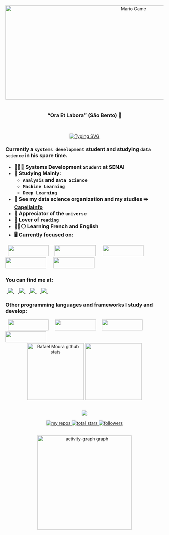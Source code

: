 <div align="center">
<img src="https://64.media.tumblr.com/f44f2482ffa09c1d812a2103a1a6f0d3/a5b3c7afe34c35bf-fb/s1280x1920/2dfc2c67d2bd1d34405802ab1e67b1bee99dec01.gif" alt="Mario Game" width="800" height="300"> 
</div> <br>

<h3 align="center">
    “Ora Et Labora” (São Bento) 🎯
  </h3>
<br>

<p align="center">
<a href="https://git.io/typing-svg"><img src="https://readme-typing-svg.demolab.com?font=Fira+Code&size=19&pause=1000&random=false&width=435&lines=My+name+is+Rafael+de+Sousa+Moura;I'm+a+system+development+student;I'm+20+years+old+and+I+live+in+Brazil" alt="Typing SVG" /></a>
</p>

<h3>
    
Currently a `systems development` student and studying `data science` in his spare time.

- 👨🏻‍💻 Systems Development `Student` at SENAI
- 📘 Studying Mainly:
    - `Analysis` and `Data Science`
    - `Machine Learning`
    - `Deep Learning`
- 🎲 See my data science organization and my studies ➡️ **[CapellaInfo](https://github.com/CapellaInfo)**
- 🔭 Appreciator of the `universe`
- 📖 Lover of `reading`
- 🔴🔵⚪ Learning French and English
- 🖥️ Currently focused on:
<div style="display: inline">
  &nbsp;&nbsp;<img width='130' height='35' src="https://img.shields.io/badge/Python-3776AB?style=for-the-badge&logo=python&logoColor=white" />&nbsp;&nbsp;
<!--   &nbsp;&nbsp;<img width='100' height='35' src="https://img.shields.io/badge/R-276DC3?style=for-the-badge&logo=r&logoColor=white" />&nbsp;&nbsp;&nbsp; -->
  &nbsp;&nbsp;<img width='130' height='35' src="https://img.shields.io/badge/Pandas-2C2D72?style=for-the-badge&logo=pandas&logoColor=white" />&nbsp;&nbsp;&nbsp;
  &nbsp;&nbsp;<img width='130' height='35' src="https://img.shields.io/badge/Numpy-777BB4?style=for-the-badge&logo=numpy&logoColor=white" />&nbsp;&nbsp;&nbsp;
  &nbsp;&nbsp;<img width='130' height='35' src="https://img.shields.io/badge/TensorFlow-FF6F00?style=for-the-badge&logo=TensorFlow&logoColor=white" />&nbsp;&nbsp;&nbsp;
  &nbsp;&nbsp;<img width='130' height='35' src="https://img.shields.io/badge/scikit_learn-F7931E?style=for-the-badge&logo=scikit-learn&logoColor=white" />&nbsp;&nbsp;&nbsp;
</div> 
</h3>

<div>
    
### You can find me at:
&nbsp;<a href="https://www.linkedin.com/in/rafael-m-8971691b8/">
  <img src="https://img.shields.io/badge/linkedin-%230077B5.svg?style=for-the-badge&logo=linkedin&logoColor=white">
</a>&nbsp;
&nbsp;<a href="https://www.kaggle.com/rafaeldesousamoura">
  <img src="https://img.shields.io/badge/Kaggle-20BEFF?style=for-the-badge&logo=Kaggle&logoColor=white">
</a>&nbsp;
&nbsp;<a href="https://leetcode.com/rafaelmoura23/">
  <img src="https://img.shields.io/badge/-LeetCode-FFA116?style=for-the-badge&logo=LeetCode&logoColor=white">
</a>&nbsp;
&nbsp;<a href="https://www.instagram.com/rafaelsmouras/">
  <img src="https://img.shields.io/badge/Instagram-%23E4405F.svg?style=for-the-badge&logo=Instagram&logoColor=white">
</a>&nbsp;
    
</div> 

### Other programming languages and frameworks I study and develop:
<div style="display: inline">
  &nbsp;&nbsp;<img width='130' height='35' src="https://img.shields.io/badge/Angular-DD0031?style=for-the-badge&logo=angular&logoColor=white" />&nbsp;&nbsp;
  &nbsp;&nbsp;<img width='130' height='35' src="https://img.shields.io/badge/JavaScript-F7DF1E?style=for-the-badge&logo=javascript&logoColor=black" />&nbsp;&nbsp;
  &nbsp;&nbsp;<img width='130' height='35' src="https://img.shields.io/badge/PHP-777BB4?style=for-the-badge&logo=php&logoColor=white" />&nbsp;&nbsp;
  &nbsp;&nbsp;<img width='130' height='35' src="https://img.shields.io/badge/Java-ED8B00?style=for-the-badge&logo=openjdk&logoColor=white" />&nbsp;&nbsp;
</div> <br>

<div align="center">
  <img height="180em" src="https://github-readme-stats.vercel.app/api?username=rafaelmoura23&show_icons=true&count_private=true&hide_border=true&title_color=00bfbf&icon_color=00bfbf&text_color=c9d1d9&bg_color=0d1117" alt="Rafael Moura github stats" /> 
  <img height="180em" src="https://github-readme-stats.vercel.app/api/top-langs/?username=rafaelmoura23&layout=compact&hide_border=true&title_color=00bfbf&text_color=00bfbf&bg_color=0d1117" />
</div> <br> 

<p align="center">
   <img src="https://github-profile-trophy.vercel.app/?username=rafaelmoura23&theme=dracula&row=2&no-bg=true&column=3&margin-w=15&margin-h=15" />
</p>

<p align="center">
   <a href="https://github.com/rafaelmoura23?tab=repositories">
    <img alt="my repos" title="My Repos" src="https://custom-icon-badges.demolab.com/badge/-My%20Repos-FFBF00?style=for-the-badge&logoColor=white&logo=repo">
    <img alt="total stars" title="Total stars on GitHub" src="https://custom-icon-badges.demolab.com/github/stars/rafaelmoura23?color=55960c&style=for-the-badge&labelColor=488207&logo=star">
  <a href="https://github.com/rafaelmoura23?tab=followers">
    <img alt="followers" title="Follow me on Github" src="https://custom-icon-badges.demolab.com/github/followers/rafaelmoura23?color=236ad3&labelColor=1155ba&style=for-the-badge&logo=person-add&label=Follow&logoColor=white"/></a> 
</p> <br>
</div>

<div align="center">
  <img src="https://github-readme-activity-graph.vercel.app/graph?username=rafaelmoura23&radius=16&theme=nord&area=true&order=5&hide_title=false&hide_border=true" height="300" alt="activity-graph graph"  />

</div>

###
